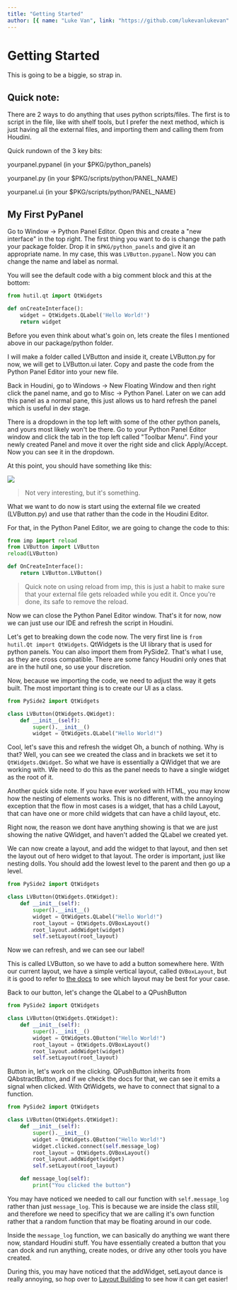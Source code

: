 ```yaml
---
title: "Getting Started"
author: [{ name: "Luke Van", link: "https://github.com/lukevanlukevan" }]
---
```


# Getting Started

This is going to be a biggie, so strap in.

## Quick note:

There are 2 ways to do anything that uses python scripts/files. The first is to script in the file, like with shelf tools, but I prefer the next method, which is just having all the external files, and importing them and calling them from Houdini.

Quick rundown of the 3 key bits:

yourpanel.pypanel (in your $PKG/python_panels)

yourpanel.py (in your $PKG/scripts/python/PANEL_NAME)

yourpanel.ui (in your $PKG/scripts/python/PANEL_NAME)

## My First PyPanel

Go to Window -> Python Panel Editor. Open this and create a "new interface" in the top right. The first thing you want to do is change the path your package folder. Drop it in `$PKG/python_panels` and give it an appropriate name. In my case, this was `LVButton.pypanel`. Now you can change the name and label as normal.

You will see the default code with a big comment block and this at the bottom:

```python
from hutil.qt import QtWidgets

def onCreateInterface():
	widget = QtWidgets.QLabel('Hello World!')
	return widget
```

Before you even think about what's goin on, lets create the files I mentioned above in our package/python folder.

I will make a folder called LVButton and inside it, create LVButton.py for now, we will get to LVButton.ui later. Copy and paste the code from the Python Panel Editor into your new file.

Back in Houdini, go to Windows -> New Floating Window and then right click the panel name, and go to Misc -> Python Panel. Later on we can add this panel as a normal pane, this just allows us to hard refresh the panel which is useful in dev stage.

There is a dropdown in the top left with some of the other python panels, and yours most likely won't be there. Go to your Python Panel Editor window and click the tab in the top left called "Toolbar Menu". Find your newly created Panel and move it over the right side and click Apply/Accept. Now you can see it in the dropdown.

At this point, you should have something like this:

![](/img/PyPanel/01.png)

> Not very interesting, but it's something.

What we want to do now is start using the external file we created (LVButton.py) and use that rather than the code in the Houdini Editor.

For that, in the Python Panel Editor, we are going to change the code to this:

```python
from imp import reload
from LVButton import LVButton
reload(LVButton)

def OnCreateInterface():
	return LVButton.LVButton()
```

> Quick note on using reload from imp, this is just a habit to make sure that your external file gets reloaded while you edit it. Once you're done, its safe to remove the reload.

Now we can close the Python Panel Editor window. That's it for now, now we can just use our IDE and refresh the script in Houdini.

Let's get to breaking down the code now. The very first line is `from hutil.Qt import QtWidgets`. QtWidgets is the UI library that is used for python panels. You can also import them from PySide2. That's what I use, as they are cross compatible. There are some fancy Houdini only ones that are in the hutil one, so use your discretion.

Now, because we importing the code, we need to adjust the way it gets built. The most important thing is to create our UI as a class.

```python
from PySide2 import QtWidgets

class LVButton(QtWidgets.QWidget):
	def __init__(self):
		super().__init__()
		widget = QtWidgets.QLabel("Hello World!")
```

Cool, let's save this and refresh the widget
Oh, a bunch of nothing. Why is that? Well, you can see we created the class and in brackets we set it to `QtWidgets.QWidget`. So what we have is essentially a QWidget that we are working with. We need to do this as the panel needs to have a single widget as the root of it.

Another quick side note. If you have ever worked with HTML, you may know how the nesting of elements works. This is no different, with the annoying exception that the flow in most cases is a widget, that has a child Layout, that can have one or more child widgets that can have a child layout, etc.

Right now, the reason we dont have anything showing is that we are just showing the native QWidget, and haven't added the QLabel we created yet.

We can now create a layout, and add the widget to that layout, and then set the layout out of hero widget to that layout. The order is important, just like nesting dolls. You should add the lowest level to the parent and then go up a level.

```python
from PySide2 import QtWidgets

class LVButton(QtWidgets.QtWidget):
	def __init__(self):
		super().__init__()
		widget = QtWidgets.QLabel("Hello World!")
		root_layout = QtWidgets.QVBoxLayout()
		root_layout.addWidget(widget)
		self.setLayout(root_layout)
```

Now we can refresh, and we can see our label!

This is called LVButton, so we have to add a button somewhere here. With our current layout, we have a simple vertical layout, called `QVBoxLayout`, but it is good to refer to [the docs](https://doc.qt.io/qtforpython-5/modules.html) to see which layout may be best for your case.

Back to our button, let's change the QLabel to a QPushButton

```python
from PySide2 import QtWidgets

class LVButton(QtWidgets.QtWidget):
	def __init__(self):
		super().__init__()
		widget = QtWidgets.QButton("Hello World!")
		root_layout = QtWidgets.QVBoxLayout()
		root_layout.addWidget(widget)
		self.setLayout(root_layout)
```

Button in, let's work on the clicking. QPushButton inherits from QAbstractButton, and if we check the docs for that, we can see it emits a signal when clicked. With QtWidgets, we have to connect that signal to a function.

```python
from PySide2 import QtWidgets

class LVButton(QtWidgets.QtWidget):
	def __init__(self):
		super().__init__()
		widget = QtWidgets.QButton("Hello World!")
		widget.clicked.connect(self.message_log)
		root_layout = QtWidgets.QVBoxLayout()
		root_layout.addWidget(widget)
		self.setLayout(root_layout)

	def message_log(self):
		print("You clicked the button")
```

You may have noticed we needed to call our function with `self.message_log` rather than just `message_log`. This is because we are inside the class still, and therefore we need to specificy that we are calling it's own function rather that a random function that may be floating around in our code.

Inside the `message_log` function, we can basically do anything we want there now, standard Houdini stuff. You have essentially created a button that you can dock and run anything, create nodes, or drive any other tools you have created.

During this, you may have noticed that the addWidget, setLayout dance is really annoying, so hop over to [Layout Building](#layout-building) to see how it can get easier!
